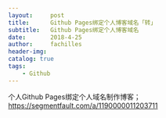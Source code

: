 ```yaml
---
layout:     post
title:      Github Pages绑定个人博客域名「转」
subtitle:   Github Pages绑定个人博客域名
date:       2018-4-25
author:     fachilles
header-img: 
catalog: true
tags:
    - Github
---
```


个人Github Pages绑定个人域名制作博客；
https://segmentfault.com/a/1190000011203711 
